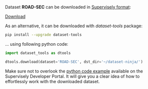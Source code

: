Dataset **ROAD-SEC** can be downloaded in [Supervisely format](https://developer.supervisely.com/api-references/supervisely-annotation-json-format):

 [Download](https://assets.supervisely.com/supervisely-supervisely-assets-public/teams_storage/q/X/Wo/ow5VL7vtk3Yma4jYGuoqzrLr3Q51qxQVSbdVMy3YtzKGqjjtkwD6uEKmJzdBoCVJSMw1HCv722wSM6dN3eHtBhgrAFk08ZvzJF1zS2jezmHsNXO7BjJ4rwaJ9cBg.tar)

As an alternative, it can be downloaded with *dataset-tools* package:
``` bash
pip install --upgrade dataset-tools
```

... using following python code:
``` python
import dataset_tools as dtools

dtools.download(dataset='ROAD-SEC', dst_dir='~/dataset-ninja/')
```
Make sure not to overlook the [python code example](https://developer.supervisely.com/getting-started/python-sdk-tutorials/iterate-over-a-local-project) available on the Supervisely Developer Portal. It will give you a clear idea of how to effortlessly work with the downloaded dataset.

